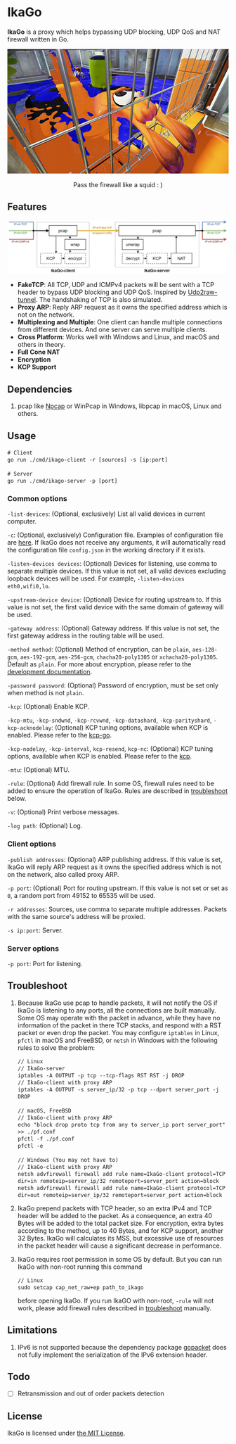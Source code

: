 # IkaGo

**IkaGo** is a proxy which helps bypassing UDP blocking, UDP QoS and NAT firewall written in Go.

<p align="center">
  <img src="/assets/squid.jpg" alt="an Inkling going through a grate">
</p>
<p align="center">
  Pass the firewall like a squid : )
</p>

## Features

<p align="center">
  <img src="/assets/diagram.jpg" alt="diagram">
</p>

- **FakeTCP**: All TCP, UDP and ICMPv4 packets will be sent with a TCP header to bypass UDP blocking and UDP QoS. Inspired by [Udp2raw-tunnel](https://github.com/wangyu-/udp2raw-tunnel). The handshaking of TCP is also simulated.
- **Proxy ARP**: Reply ARP request as it owns the specified address which is not on the network.
- **Multiplexing and Multiple**: One client can handle multiple connections from different devices. And one server can serve multiple clients.
- **Cross Platform**: Works well with Windows and Linux, and macOS and others in theory.
- **Full Cone NAT**
- **Encryption**
- **KCP Support**

## Dependencies

1. pcap like [Npcap](http://www.npcap.org/) or WinPcap in Windows, libpcap in macOS, Linux and others.

## Usage

```
# Client
go run ./cmd/ikago-client -r [sources] -s [ip:port]

# Server
go run ./cmd/ikago-server -p [port]
```

### Common options

`-list-devices`: (Optional, exclusively) List all valid devices in current computer.

`-c`: (Optional, exclusively) Configuration file. Examples of configuration file are [here](/configs). If IkaGo does not receive any arguments, it will automatically read the configuration file `config.json` in the working directory if it exists.

`-listen-devices devices`: (Optional) Devices for listening, use comma to separate multiple devices. If this value is not set, all valid devices excluding loopback devices will be used. For example, `-listen-devices eth0,wifi0,lo`.

`-upstream-device device`: (Optional) Device for routing upstream to. If this value is not set, the first valid device with the same domain of gateway will be used.

`-gateway address`: (Optional) Gateway address. If this value is not set, the first gateway address in the routing table will be used.

`-method method`: (Optional) Method of encryption, can be `plain`, `aes-128-gcm`, `aes-192-gcm`, `aes-256-gcm`, `chacha20-poly1305` or `xchacha20-poly1305`. Default as `plain`. For more about encryption, please refer to the [development documentation](/dev.md).

`-password password`: (Optional) Password of encryption, must be set only when method is not `plain`.

`-kcp`: (Optional) Enable KCP.

`-kcp-mtu`, `-kcp-sndwnd`, `-kcp-rcvwnd`, `-kcp-datashard`, `-kcp-parityshard`, `-kcp-acknodelay`: (Optional) KCP tuning options, available when KCP is enabled. Please refer to the [kcp-go](https://godoc.org/github.com/xtaci/kcp-go).

`-kcp-nodelay`, `-kcp-interval`, `kcp-resend`, `kcp-nc`: (Optional) KCP tuning options, available when KCP is enabled. Please refer to the [kcp](https://github.com/skywind3000/kcp/blob/master/README.en.md#protocol-configuration).

`-mtu`: (Optional) MTU.

`-rule`: (Optional) Add firewall rule. In some OS, firewall rules need to be added to ensure the operation of IkaGo. Rules are described in [troubleshoot](https://github.com/zhxie/ikago#troubleshoot) below.

`-v`: (Optional) Print verbose messages.

`-log path`: (Optional) Log.

### Client options

`-publish addresses`: (Optional) ARP publishing address. If this value is set, IkaGo will reply ARP request as it owns the specified address which is not on the network, also called proxy ARP.

`-p port`: (Optional) Port for routing upstream. If this value is not set or set as `0`, a random port from 49152 to 65535 will be used.

`-r addresses`: Sources, use comma to separate multiple addresses. Packets with the same source's address will be proxied.

`-s ip:port`: Server.

### Server options

`-p port`: Port for listening.

## Troubleshoot

1. Because IkaGo use pcap to handle packets, it will not notify the OS if IkaGo is listening to any ports, all the connections are built manually. Some OS may operate with the packet in advance, while they have no information of the packet in there TCP stacks, and respond with a RST packet or even drop the packet. You may configure `iptables` in Linux, `pfctl` in macOS and FreeBSD, or `netsh` in Windows with the following rules to solve the problem:
   ```
   // Linux
   // IkaGo-server
   iptables -A OUTPUT -p tcp --tcp-flags RST RST -j DROP
   // IkaGo-client with proxy ARP
   iptables -A OUTPUT -s server_ip/32 -p tcp --dport server_port -j DROP
   
   // macOS, FreeBSD
   // IkaGo-client with proxy ARP
   echo "block drop proto tcp from any to server_ip port server_port" >> ./pf.conf
   pfctl -f ./pf.conf
   pfctl -e
   
   // Windows (You may not have to)
   // IkaGo-client with proxy ARP
   netsh advfirewall firewall add rule name=IkaGo-client protocol=TCP dir=in remoteip=server_ip/32 remoteport=server_port action=block
   netsh advfirewall firewall add rule name=IkaGo-client protocol=TCP dir=out remoteip=server_ip/32 remoteport=server_port action=block
   ```

2. IkaGo prepend packets with TCP header, so an extra IPv4 and TCP header will be added to the packet. As a consequence, an extra 40 Bytes will be added to the total packet size. For encryption, extra bytes according to the method, up to 40 Bytes, and for KCP support, another 32 Bytes. IkaGo will calculates its MSS, but excessive use of resources in the packet header will cause a significant decrease in performance.

3. IkaGo requires root permission in some OS by default. But you can run IkaGo with non-root running this command
   ```
   // Linux
   sudo setcap cap_net_raw+ep path_to_ikago
   ```
   before opening IkaGo. If you run IkaGO with non-root, `-rule` will not work, please add firewall rules described in [troubleshoot](https://github.com/zhxie/ikago#troubleshoot) manually.

## Limitations

1. IPv6 is not supported because the dependency package [gopacket](https://github.com/google/gopacket) does not fully implement the serialization of the IPv6 extension header.

## Todo

- [ ] Retransmission and out of order packets detection

## License

IkaGo is licensed under [the MIT License](/LICENSE).
